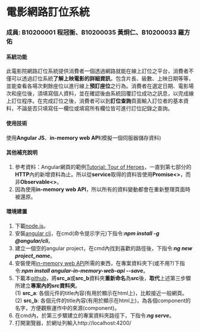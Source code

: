 電影網路訂位系統
===============

### 成員: B10200001 程冠衡、B10200035 黃炯仁、B10200033 羅方佑

#### 系統功能

此電影院網路訂位系統提供消費者一個透過網路就能在線上訂位之平台，消費者不僅可以透過訂位系統**了解上映電影的詳細資訊**，包含片長、級數、上映日期等等，並能查看各場次剩餘座位以進行線上**預訂座位**之行為。消費者在選定日期、電影場次和座位後，須填寫個人資料，並在確認後由系統回覆訂位成功之訊息，以完成線上訂位程序。在完成訂位之後，消費者可以到**訂位查詢**頁面輸入訂位者的基本資料，不論是否只填寫任一欄位或填寫所有欄位皆可進行訂位記錄之查詢。

#### 使用技術

使用**Angular JS**、**in-memory web API**(模擬一個伺服器儲存資料)

#### 其他補充說明
1. 參考資料：Angular網頁的範例[Tutorial: Tour of Heroes][0]，一直到第七部分的**HTTP**內的新增資料為止。所以從**service**取得的資料皆使用**Promise<>**，而非**Observable<>**。
2. 因為使用**in-memory web API**，所以所有的資料變動都會在重新整理頁面時被還原。

#### 環境建置
1. 下載[node.js][1]。
2. 安裝[angular cli][2]，在cmd(命令提示字元)下指令:***npm install -g @angular/cli***。
3. 建立一個空的angular project，在cmd內找到喜歡的路徑後，下指令:***ng new project_name***。
4. 安裝使用[in-memory web API][3]所需的東西，在專案資料夾下(或不用?)下指令:***npm install angular-in-memory-web-api --save***。
5. 下載本[github][4]，將**src_a**或**src_b**資料夾**重新命名**為**src**後，**取代**上述第三步驟所建立**專案內的src資料夾**。  
(1) **src_a**: 各個元件的title內容(有用於顯示在html上)，比較接近一般網頁。  
(2) **src_b**: 各個元件的title內容(有用於顯示在html上)，為各個component的名字，方便觀察運作中的來源(component)。
6. 在cmd內，於第三步驟建立的專案資料夾路徑下，下指令:***ng serve***。
7. 打開瀏覽器，於網址列輸入http://localhost:4200/

[0]:https://angular.io/tutorial
[1]:https://nodejs.org/en/download/
[2]:https://angular.io/guide/quickstart
[3]:https://stackoverflow.com/questions/37377529/angular2-tutorial-tour-of-heroes-cannot-find-module-angular2-in-memory-web-a
[4]:https://github.com/sandy900113/HW